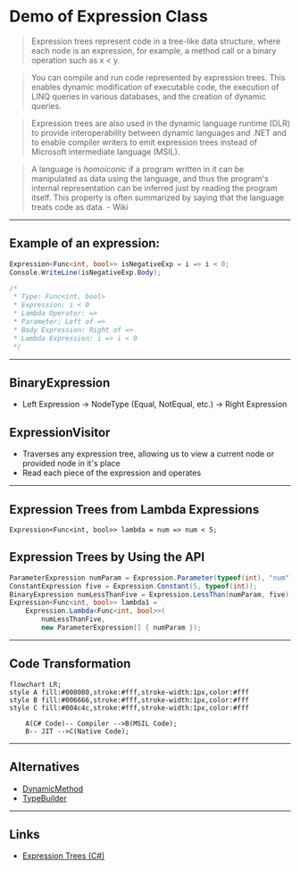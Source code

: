 # Demo of Expression Class

>Expression trees represent code in a tree-like data structure, where each node is an expression, for example, a method call or a binary operation such as x < y.

>You can compile and run code represented by expression trees. This enables dynamic modification of executable code, the execution of LINQ queries in various databases, and the creation of dynamic queries.

>Expression trees are also used in the dynamic language runtime (DLR) to provide interoperability between dynamic languages and .NET and to enable compiler writers to emit expression trees instead of Microsoft intermediate language (MSIL).

>A language is _homoiconic_ if a program written in it can be manipulated as data using the language, and thus the program's internal representation can be inferred just by reading the program itself. This property is often summarized by saying that the language treats code as data. - Wiki
---
## Example of an expression:
```csharp
Expression<Func<int, bool>> isNegativeExp = i => i < 0;
Console.WriteLine(isNegativeExp.Body);

/*
 * Type: Func<int, bool>
 * Expression: i < 0
 * Lambda Operator: =>
 * Parameter: Left of =>
 * Body Expression: Right of =>
 * Lambda Expression: i => i < 0
 */
```
---
## BinaryExpression
* Left Expression -> NodeType (Equal, NotEqual, etc.) -> Right Expression
 
## ExpressionVisitor
* Traverses any expression tree, allowing us to view a current node or provided node in it's place
* Read each piece of the expression and operates
---
## Expression Trees from Lambda Expressions
`Expression<Func<int, bool>> lambda = num => num < 5;`
## Expression Trees by Using the API
```csharp
ParameterExpression numParam = Expression.Parameter(typeof(int), "num");  
ConstantExpression five = Expression.Constant(5, typeof(int));  
BinaryExpression numLessThanFive = Expression.LessThan(numParam, five);  
Expression<Func<int, bool>> lambda1 =  
    Expression.Lambda<Func<int, bool>>(  
        numLessThanFive,  
        new ParameterExpression[] { numParam });  
```
---
## Code Transformation
```mermaid
flowchart LR;
style A fill:#008080,stroke:#fff,stroke-width:1px,color:#fff
style B fill:#006666,stroke:#fff,stroke-width:1px,color:#fff
style C fill:#004c4c,stroke:#fff,stroke-width:1px,color:#fff

    A(C# Code)-- Compiler -->B(MSIL Code);    
    B-- JIT -->C(Native Code);
```
---
## Alternatives
* [DynamicMethod](https://learn.microsoft.com/en-us/dotnet/api/system.reflection.emit.dynamicmethod?view=net-7.0)
* [TypeBuilder](https://learn.microsoft.com/en-us/dotnet/api/system.reflection.emit.typebuilder?source=recommendations&view=net-7.0)
---
## Links
* [Expression Trees (C#)](https://learn.microsoft.com/en-us/dotnet/csharp/programming-guide/concepts/expression-trees/)
